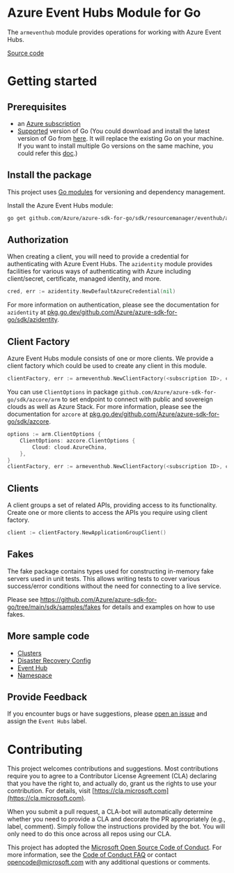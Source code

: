 # Azure Event Hubs Module for Go

The `armeventhub` module provides operations for working with Azure Event Hubs.

[Source code](https://github.com/Azure/azure-sdk-for-go/tree/main/sdk/resourcemanager/eventhub/armeventhub)

# Getting started

## Prerequisites

- an [Azure subscription](https://azure.microsoft.com/free/)
- [Supported](https://aka.ms/azsdk/go/supported-versions) version of Go (You could download and install the latest version of Go from [here](https://go.dev/doc/install). It will replace the existing Go on your machine. If you want to install multiple Go versions on the same machine, you could refer this [doc](https://go.dev/doc/manage-install).)

## Install the package

This project uses [Go modules](https://github.com/golang/go/wiki/Modules) for versioning and dependency management.

Install the Azure Event Hubs module:

```sh
go get github.com/Azure/azure-sdk-for-go/sdk/resourcemanager/eventhub/armeventhub
```

## Authorization

When creating a client, you will need to provide a credential for authenticating with Azure Event Hubs. The `azidentity` module provides facilities for various ways of authenticating with Azure including client/secret, certificate, managed identity, and more.

```go
cred, err := azidentity.NewDefaultAzureCredential(nil)
```

For more information on authentication, please see the documentation for `azidentity` at [pkg.go.dev/github.com/Azure/azure-sdk-for-go/sdk/azidentity](https://pkg.go.dev/github.com/Azure/azure-sdk-for-go/sdk/azidentity).

## Client Factory

Azure Event Hubs module consists of one or more clients. We provide a client factory which could be used to create any client in this module.

```go
clientFactory, err := armeventhub.NewClientFactory(<subscription ID>, cred, nil)
```

You can use `ClientOptions` in package `github.com/Azure/azure-sdk-for-go/sdk/azcore/arm` to set endpoint to connect with public and sovereign clouds as well as Azure Stack. For more information, please see the documentation for `azcore` at [pkg.go.dev/github.com/Azure/azure-sdk-for-go/sdk/azcore](https://pkg.go.dev/github.com/Azure/azure-sdk-for-go/sdk/azcore).

```go
options := arm.ClientOptions {
    ClientOptions: azcore.ClientOptions {
        Cloud: cloud.AzureChina,
    },
}
clientFactory, err := armeventhub.NewClientFactory(<subscription ID>, cred, &options)
```

## Clients

A client groups a set of related APIs, providing access to its functionality. Create one or more clients to access the APIs you require using client factory.

```go
client := clientFactory.NewApplicationGroupClient()
```

## Fakes

The fake package contains types used for constructing in-memory fake servers used in unit tests.
This allows writing tests to cover various success/error conditions without the need for connecting to a live service.

Please see https://github.com/Azure/azure-sdk-for-go/tree/main/sdk/samples/fakes for details and examples on how to use fakes.

## More sample code

- [Clusters](https://aka.ms/azsdk/go/mgmt/samples?path=sdk/resourcemanager/eventhub/clusters)
- [Disaster Recovery Config](https://aka.ms/azsdk/go/mgmt/samples?path=sdk/resourcemanager/eventhub/disaster_recovery_config)
- [Event Hub](https://aka.ms/azsdk/go/mgmt/samples?path=sdk/resourcemanager/eventhub/eventhub)
- [Namespace](https://aka.ms/azsdk/go/mgmt/samples?path=sdk/resourcemanager/eventhub/namespace)

## Provide Feedback

If you encounter bugs or have suggestions, please
[open an issue](https://github.com/Azure/azure-sdk-for-go/issues) and assign the `Event Hubs` label.

# Contributing

This project welcomes contributions and suggestions. Most contributions require
you to agree to a Contributor License Agreement (CLA) declaring that you have
the right to, and actually do, grant us the rights to use your contribution.
For details, visit [https://cla.microsoft.com](https://cla.microsoft.com).

When you submit a pull request, a CLA-bot will automatically determine whether
you need to provide a CLA and decorate the PR appropriately (e.g., label,
comment). Simply follow the instructions provided by the bot. You will only
need to do this once across all repos using our CLA.

This project has adopted the
[Microsoft Open Source Code of Conduct](https://opensource.microsoft.com/codeofconduct/).
For more information, see the
[Code of Conduct FAQ](https://opensource.microsoft.com/codeofconduct/faq/)
or contact [opencode@microsoft.com](mailto:opencode@microsoft.com) with any
additional questions or comments.
